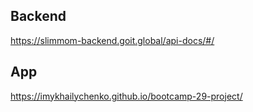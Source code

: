## Backend 
https://slimmom-backend.goit.global/api-docs/#/

## App
https://imykhailychenko.github.io/bootcamp-29-project/